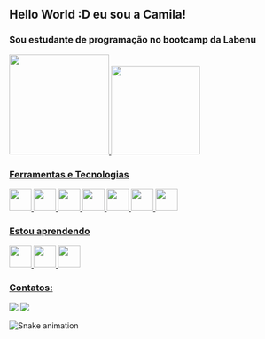 ## Hello World :D eu sou a Camila!
### Sou estudante de programação no bootcamp da Labenu 

<div>
<a href="https://github.com/CamilaCoradi">
<img height="180em" src="https://github-readme-stats.vercel.app/api/top-langs/?username=CamilaCoradi&layout=compact&langs_count=7&theme=ocean_dark"/>
<img height="160em" src="https://github-readme-stats.vercel.app/api?username=CamilaCoradi&show_icons=true&theme=ocean_dark&include_all_commits=true&count_private=true"/>
</div>

### Ferramentas e Tecnologias 
<div> 
<img src="https://cdn.jsdelivr.net/gh/devicons/devicon/icons/javascript/javascript-original.svg" width="40" height="40"/> 
<img src="https://cdn.jsdelivr.net/gh/devicons/devicon/icons/react/react-original.svg" width="40" height="40"/>          
<img src="https://cdn.jsdelivr.net/gh/devicons/devicon/icons/css3/css3-original-wordmark.svg" width="40" height="40"/>        <img src="https://cdn.jsdelivr.net/gh/devicons/devicon/icons/html5/html5-original-wordmark.svg" width="40" height="40" />
<img src="https://cdn.jsdelivr.net/gh/devicons/devicon/icons/materialui/materialui-original.svg" width="40" height="40" />
<img src="https://cdn.jsdelivr.net/gh/devicons/devicon/icons/github/github-original.svg" width="40" height="40"/>
<img src="https://cdn.jsdelivr.net/gh/devicons/devicon/icons/git/git-original.svg" width="40" height="40"/>
<div/>

### Estou aprendendo
<div>
 <img src="https://cdn.jsdelivr.net/gh/devicons/devicon/icons/typescript/typescript-original.svg" width="40" height="40" />    <img src="https://cdn.jsdelivr.net/gh/devicons/devicon/icons/nodejs/nodejs-original-wordmark.svg" width="40" height="40"/> 
 <img src="https://cdn.jsdelivr.net/gh/devicons/devicon/icons/mysql/mysql-original.svg" width="40" height="40" />
<div/>
 
 ### Contatos:

<div>
<a href="https://www.linkedin.com/in/camila-coradi-garcia-leal-b2a49287/ target="_blank"><img src="https://img.shields.io/badge/-LinkedIn-%230077B5?style=for-the-badge&logo=linkedin&logoColor=white" target="_blank"></a> 
<a href="https://www.instagram.com/camila_coradi/" target="_blank"><img src="https://img.shields.io/badge/-Instagram-%23E4405F?style=for-the-badge&logo=instagram&logoColor=white" target="_blank"></a>
</div>

![Snake animation](https://github.com/CamilaCoradi/CamilaCoradi/blob/output/github-contribution-grid-snake.svg)

